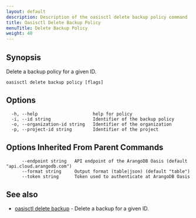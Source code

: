 ```yaml
---
layout: default
description: Description of the oasisctl delete backup policy command
title: Oasisctl Delete Backup Policy
menuTitle: Delete Backup Policy
weight: 40
---
```

## Synopsis
Delete a backup policy for a given ID.

```
oasisctl delete backup policy [flags]
```

## Options
```
  -h, --help                     help for policy
  -i, --id string                Identifier of the backup policy
  -o, --organization-id string   Identifier of the organization
  -p, --project-id string        Identifier of the project
```

## Options Inherited From Parent Commands
```
      --endpoint string   API endpoint of the ArangoDB Oasis (default "api.cloud.arangodb.com")
      --format string     Output format (table|json) (default "table")
      --token string      Token used to authenticate at ArangoDB Oasis
```

## See also
* [oasisctl delete backup](delete-backup.md)	 - Delete a backup for a given ID.

